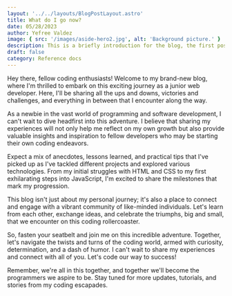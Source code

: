```yaml
---
layout: '../../layouts/BlogPostLayout.astro'
title: What do I go now?
date: 05/28/2023
author: Yefree Valdez
image: { src: '/images/aside-hero2.jpg', alt: 'Background picture.' }
description: This is a briefly introduction for the blog, the first post is just a walkthrough of the things I will be posting on this space.
draft: false
category: Reference docs
---
```


Hey there, fellow coding enthusiasts! Welcome to my brand-new blog, where I'm thrilled to embark on this exciting journey as a junior web developer. Here, I'll be sharing all the ups and downs, victories and challenges, and everything in between that I encounter along the way.

As a newbie in the vast world of programming and software development, I can't wait to dive headfirst into this adventure. I believe that sharing my experiences will not only help me reflect on my own growth but also provide valuable insights and inspiration to fellow developers who may be starting their own coding endeavors.

Expect a mix of anecdotes, lessons learned, and practical tips that I've picked up as I've tackled different projects and explored various technologies. From my initial struggles with HTML and CSS to my first exhilarating steps into JavaScript, I'm excited to share the milestones that mark my progression.

This blog isn't just about my personal journey; it's also a place to connect and engage with a vibrant community of like-minded individuals. Let's learn from each other, exchange ideas, and celebrate the triumphs, big and small, that we encounter on this coding rollercoaster.

So, fasten your seatbelt and join me on this incredible adventure. Together, let's navigate the twists and turns of the coding world, armed with curiosity, determination, and a dash of humor. I can't wait to share my experiences and connect with all of you. Let's code our way to success!

Remember, we're all in this together, and together we'll become the programmers we aspire to be. Stay tuned for more updates, tutorials, and stories from my coding escapades.
